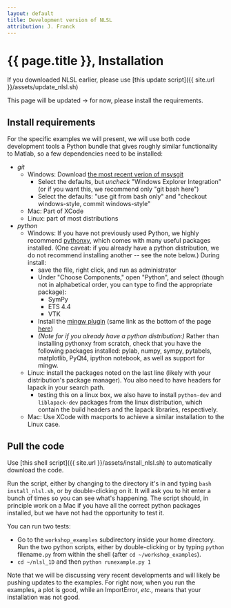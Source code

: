 ```yaml
---
layout: default
title: Development version of NLSL
attribution: J. Franck
---
```

# {{ page.title }}, Installation

If you downloaded NLSL earlier, please use [this update script]({{ site.url }}/assets/update_nlsl.sh)

This page will be updated → for now, please install the requirements.

## Install requirements

For the specific examples we will present, we will use both code development tools a Python bundle that gives roughly similar functionality to Matlab, so a few dependencies need to be installed:

- *git*
    - Windows: Download [the most recent verion of msysgit](https://github.com/msysgit/msysgit/releases/download/Git-1.9.5-preview20150319/Git-1.9.5-preview20150319.exe)
        - Select the defaults, but *uncheck* "Windows Explorer Integration" (or if you want this, we recommend only "git bash here")
        - Select the defaults: "use git from bash only" and "checkout windows-style, commit windows-style"
    - Mac: Part of XCode
    - Linux: part of most distributions
- *python*
    - Windows: If you have not previously used Python, we highly recommend [pythonxy](https://code.google.com/p/pythonxy/wiki/Downloads), which comes with many useful packages installed.  (One caveat: if you already have a python distribution, we do not recommend installing another -- see the note below.) During install:
        - save the file, right click, and run as administrator
        - Under "Choose Components," open "Python", and select (though not in alphabetical order, you can type to find the appropriate package):
            - SymPy
            - ETS 4.4 
            - VTK
        - Install the [mingw plugin](http://sourceforge.net/projects/python-xy/files/plugins/mingw-4.8.1-3.exe/download) (same link as the bottom of the page [here](https://code.google.com/p/pythonxy/wiki/AdditionalPlugins))
        - *(Note for if you already have a python distribution:)* Rather than installing pythonxy from scratch, check that you have the following packages installed: pylab, numpy, sympy, pytabels, matplotlib, PyQt4, ipython notebook, as well as support for mingw. 
    - Linux: install the packages noted on the last line (likely with your distribution's package manager).  You also need to have headers for lapack in your search path.
        - testing this on a linux box, we also have to install `python-dev` and `liblapack-dev` packages from the linux distribution, which contain the build headers and the lapack libraries, respectively.
    - Mac: Use XCode with macports to achieve a similar installation to the Linux case.

## Pull the code

Use
[this shell script]({{ site.url }}/assets/install_nlsl.sh)
to automatically download the code.

Run the script, either by changing to the directory it's in and typing `bash install_nlsl.sh`, or by double-clicking on it.
It will ask you to hit enter a bunch of times so you can see what's happening.
The script should, in principle work on a Mac if you have all the correct python packages installed, but we have not had the opportunity to test it.

You can run two tests:
- Go to the `workshop_examples` subdirectory inside your home directory.  Run the two python scripts, either by double-clicking or by typing `python `filename`.py` from within the shell (after `cd ~/workshop_examples`).
- `cd ~/nlsl_1D` and then `python runexample.py 1`

Note that we will be discussing very recent developments and will likely be pushing updates to the examples.
For right now, when you run the examples, a plot is good, while an ImportError, *etc.,* means that your installation was not good.


<!--
- *pyspecdata*: this is a home-build module that allows for some data processing.


Open a shell (terminal on Mac/Linux, git bash on Windows), and type
`git clone https://jfranck@bitbucket.org/jfranck/nlsl.git`
then `git checkout python`.

*Note that this page might be updated -- please check back later*

Note that this will allow you to update changes to the code that we upload before the workshop.

This version is only for the workshop, and is a work in progress.
Please do not distribute this code or use it for your research yet.  Rather, see the code at the [ACERT webpage](http://www.acert.cornell.edu/index_files/acert_resources.php), where we will also post links to this code when it is complete.
-->
